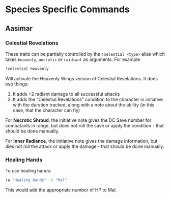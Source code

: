 # Species Specific Commands

## Aasimar
### Celestial Revelations
These traits can be partially controlled by the `!celestial <type>` alias which takes `heavenly`, `necrotic` or `raidiant` as arguments. For example

```sh
!celestial heavenly
```

Will activate the Heavenly Wings version of Celestial Revelations. It does two things:
1. It adds +2 radiant damage to all successful attacks
2. It adds the "Celestial Revelations" condition to the character in initiative with the duration tracked, along with a note about the ability (in this case, that the character can fly)

For **Necrotic Shroud**, the initiative note gives the DC Save number for combatants in range, but does not roll the save or apply the condition - that should be done manually.

For **Inner Radiance**, the initiative note gives the damage information, but dies not roll the attack or apply the damage - that should be done manually.

### Healing Hands
To use healing hands:
```sh
!a "Healing Hands" -t "Mal"
```
This would add the appropriate number of HP to Mal.